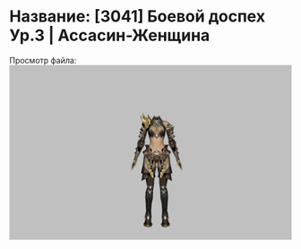 # Название: [3041] Боевой доспех Ур.3 | Ассасин-Женщина

Просмотр файла:
![p070002.png](p070002.png)